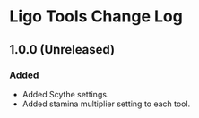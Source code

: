 ﻿# Ligo Tools Change Log

## 1.0.0 (Unreleased)

### Added

* Added Scythe settings.
* Added stamina multiplier setting to each tool.